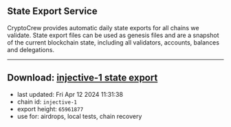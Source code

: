 ## State Export Service
CryptoCrew provides automatic daily state exports for all chains we validate. State export files can be used as genesis files and are a snapshot of the current blockchain state, including all validators, accounts, balances and delegations.

---
**Download: [injective-1 state export](https://dl-eu2.ccvalidators.com/SERVICE/injective/injective-1_export_65961877.json)**
---

- last updated: Fri Apr 12 2024 11:31:38
- chain id: `injective-1`
- export height: `65961877`
- use for: airdrops, local tests, chain recovery
